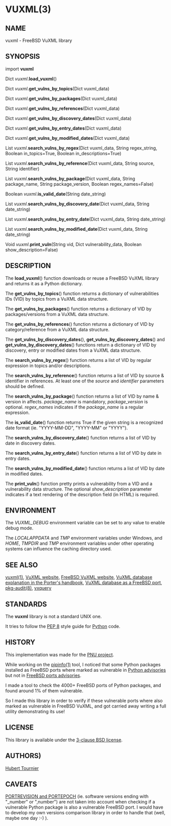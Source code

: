 # VUXML(3)

## NAME
vuxml - FreeBSD VuXML library

## SYNOPSIS
import **vuxml**

Dict *vuxml*.**load_vuxml**()

Dict *vuxml*.**get_vulns_by_topics**(Dict vuxml_data)

Dict *vuxml*.**get_vulns_by_packages**(Dict vuxml_data)

Dict *vuxml*.**get_vulns_by_references**(Dict vuxml_data)

Dict *vuxml*.**get_vulns_by_discovery_dates**(Dict vuxml_data)

Dict *vuxml*.**get_vulns_by_entry_dates**(Dict vuxml_data)

Dict *vuxml*.**get_vulns_by_modified_dates**(Dict vuxml_data)

List *vuxml*.**search_vulns_by_regex**(Dict vuxml_data, String regex_string, Boolean in_topics=True, Boolean in_descriptions=True)

List *vuxml*.**search_vulns_by_reference**(Dict vuxml_data, String source, String identifier)
 
List *vuxml*.**search_vulns_by_package**(Dict vuxml_data, String package_name, String package_version, Boolean regex_names=False)

Boolean *vuxml*.**is_valid_date**(String date_string)

List *vuxml*.**search_vulns_by_discovery_date**(Dict vuxml_data, String date_string)

List *vuxml*.**search_vulns_by_entry_date**(Dict vuxml_data, String date_string)

List *vuxml*.**search_vulns_by_modified_date**(Dict vuxml_data, String date_string)

Void *vuxml*.**print_vuln**(String vid, Dict vulnerability_data, Boolean show_description=False)

## DESCRIPTION
The **load_vuxml**() function downloads or reuse a FreeBSD VuXML library and returns it as a Python dictionary.

The **get_vulns_by_topics**() function returns a dictionary of vulnerabilities IDs (VID) by topics from a VuXML data structure.

The **get_vulns_by_packages**() function returns a dictionary of VID by packages/versions from a VuXML data structure.

The **get_vulns_by_references**() function returns a dictionary of VID by category/reference from a VuXML data structure.

The **get_vulns_by_discovery_dates**(), **get_vulns_by_discovery_dates**() and **get_vulns_by_discovery_dates**() functions
return a dictionary of VID by discovery, entry or modified dates from a VuXML data structure.

The **search_vulns_by_regex**() function returns a list of VID by regular expression in topics and/or descriptions.

The **search_vulns_by_reference**() function returns a list of VID by source & identifier in references.
At least one of the *source* and *identifier* parameters should be defined.

The **search_vulns_by_package**() function returns a list of VID by name & version in affects.
*package_name* is mandatory, *package_version* is optional.
*regex_names* indicates if the *package_name* is a regular expression.

The **is_valid_date**() function returns True if the given string is a recognized date format (ie. "YYYY-MM-DD", "YYYY-MM" or "YYYY").

The **search_vulns_by_discovery_date**() function returns a list of VID by date in discovery dates.

The **search_vulns_by_entry_date**() function returns a list of VID by date in entry dates.

The **search_vulns_by_modified_date**() function returns a list of VID by date in modified dates.

The **print_vuln**() function pretty prints a vulnerability from a VID and a vulnerability data structure.
The optional *show_description* parameter indicates if a text rendering of the description field (in HTML) is required.

## ENVIRONMENT
The *VUXML_DEBUG* environment variable can be set to any value to enable debug mode.

The *LOCALAPPDATA* and *TMP* environment variables under Windows, and *HOME*, *TMPDIR* and *TMP* environment variables
under other operating systems can influence the caching directory used.

## SEE ALSO
[vuxml(1)](https://github.com/HubTou/vuxml/blob/main/VUXML.1.md),
[VuXML website](https://www.vuxml.org/),
[FreeBSD VuXML website](https://www.vuxml.org/freebsd/),
[VuXML database explanation in the Porter's handbook](https://docs.freebsd.org/en/books/porters-handbook/security/),
[VuXML database as a FreeBSD port](https://www.freshports.org/security/vuxml/),
[pkg-audit(8)](https://man.freebsd.org/cgi/man.cgi?query=pkg-audit),
[vxquery](https://www.freshports.org/security/vxquery/)

## STANDARDS
The **vuxml** library is not a standard UNIX one.

It tries to follow the [PEP 8](https://www.python.org/dev/peps/pep-0008/) style guide for [Python](https://www.python.org/) code.

## HISTORY
This implementation was made for the [PNU project](https://github.com/HubTou/PNU).

While working on the [pipinfo(1)](https://github.com/HubTou/pipinfo) tool, I noticed that some Python packages installed as FreeBSD ports
where marked as vulnerable in [Python advisories](https://github.com/pypa/advisory-database) but not in [FreeBSD ports advisories](https://www.vuxml.org/freebsd/index.html).

I made a tool to check the 4000+ FreeBSD ports of Python packages, and found around 1% of them vulnerable.

So I made this library in order to verify if these vulnerable ports where also marked as vulnerable in FreeBSD VuXML,
and got carried away writing a full utility demonstrating its use!

## LICENSE
This library is available under the [3-clause BSD license](https://opensource.org/licenses/BSD-3-Clause).

## AUTHORS)
[Hubert Tournier](https://github.com/HubTou)

## CAVEATS
[PORTREVISION and PORTEPOCH](https://people.freebsd.org/~olivierd/porters-handbook/makefile-naming.html) (ie. software versions ending with "\_number" or ",number")
are not taken into account when checking if a vulnerable Python package is also a vulnerable FreeBSD port.
I would have to develop my own versions comparison library in order to handle that (well, maybe one day :-) ).

